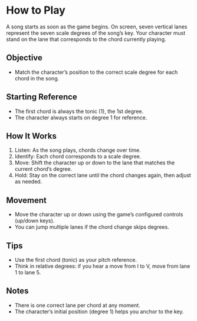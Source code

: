 # How to Play

A song starts as soon as the game begins. On screen, seven vertical lanes represent the seven scale degrees of the song’s key. Your character must stand on the lane that corresponds to the chord currently playing.

## Objective
- Match the character’s position to the correct scale degree for each chord in the song.

## Starting Reference
- The first chord is always the tonic (1), the 1st degree.
- The character always starts on degree 1 for reference.

## How It Works
1. Listen: As the song plays, chords change over time.
2. Identify: Each chord corresponds to a scale degree.
3. Move: Shift the character up or down to the lane that matches the current chord’s degree.
4. Hold: Stay on the correct lane until the chord changes again, then adjust as needed.

## Movement
- Move the character up or down using the game’s configured controls (up/down keys).
- You can jump multiple lanes if the chord change skips degrees.

## Tips
- Use the first chord (tonic) as your pitch reference.
- Think in relative degrees: if you hear a move from I to V, move from lane 1 to lane 5.

## Notes
- There is one correct lane per chord at any moment.
- The character’s initial position (degree 1) helps you anchor to the key.